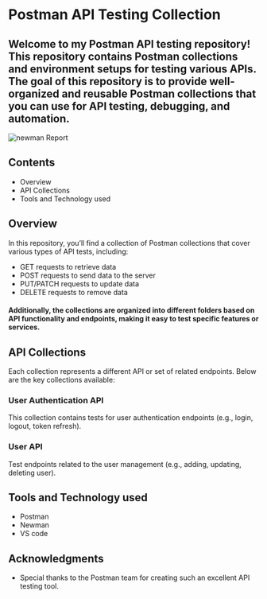 # Postman API Testing Collection
## Welcome to my Postman API testing repository! This repository contains Postman collections and environment setups for testing various APIs. The goal of this repository is to provide well-organized and reusable Postman collections that you can use for API testing, debugging, and automation.
![newman Report](https://github.com/user-attachments/assets/6ffd82d9-10c4-4c42-97c3-3c702a202119)
## Contents
* Overview
* API Collections
* Tools and Technology used
## Overview
In this repository, you’ll find a collection of Postman collections that cover various types of API tests, including:
* GET requests to retrieve data
* POST requests to send data to the server
* PUT/PATCH requests to update data
* DELETE requests to remove data
#### Additionally, the collections are organized into different folders based on API functionality and endpoints, making it easy to test specific features or services.
## API Collections
Each collection represents a different API or set of related endpoints. Below are the key collections available:
### User Authentication API
This collection contains tests for user authentication endpoints (e.g., login, logout, token refresh).
### User API
Test endpoints related to the user management (e.g., adding, updating, deleting user).
## Tools and Technology used
* Postman
* Newman
* VS code
## Acknowledgments
* Special thanks to the Postman team for creating such an excellent API testing tool.
